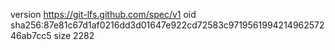 version https://git-lfs.github.com/spec/v1
oid sha256:87e81c67d1af0216dd3d01647e922cd72583c971956199421496257246ab7cc5
size 2282
